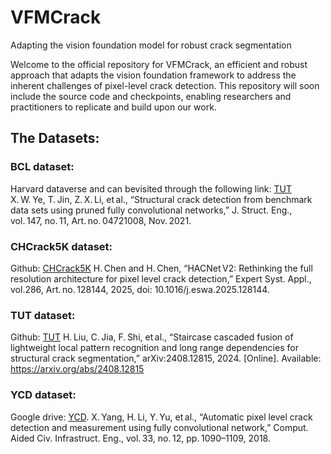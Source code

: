 # VFMCrack
Adapting the vision foundation model for robust crack segmentation

Welcome to the official repository for VFMCrack, an efficient and robust approach that adapts the vision foundation framework to address the inherent challenges of pixel-level crack detection. This repository will soon include the source code and checkpoints, enabling researchers and practitioners to replicate and build upon our work.


## The Datasets: 
### BCL dataset:
Harvard dataverse and can bevisited through the following link: [TUT](https://doi.org/10.7910/DVN/RURXSH)
X. W. Ye, T. Jin, Z. X. Li, et al., “Structural crack detection from benchmark data sets using pruned fully convolutional networks,” J. Struct. Eng., vol. 147, no. 11, Art. no. 04721008, Nov. 2021.

### CHCrack5K dataset:
Github: [CHCrack5K](https://github.com/hanshenChen/CHCrack5K)
H. Chen and H. Chen, “HACNet V2: Rethinking the full resolution architecture for pixel level crack detection,” Expert Syst. Appl., vol.286, Art. no. 128144, 2025, doi: 10.1016/j.eswa.2025.128144.
 
### TUT dataset:
Github: [TUT](https://github.com/Karl1109/TUT)
H. Liu, C. Jia, F. Shi, et al., “Staircase cascaded fusion of lightweight local pattern recognition and long range dependencies for structural crack segmentation,” arXiv:2408.12815, 2024. [Online]. Available: https://arxiv.org/abs/2408.12815

### YCD dataset:
Google drive: [YCD](https://drive.google.com/open?id=1cplcUBmgHfD82YQTWnn1dssK2Z_xRpjx).
X. Yang, H. Li, Y. Yu, et al., “Automatic pixel level crack detection and measurement using fully convolutional network,” Comput. Aided Civ. Infrastruct. Eng., vol. 33, no. 12, pp. 1090–1109, 2018.
